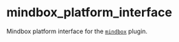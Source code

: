 # mindbox_platform_interface

Mindbox platform interface for the [`mindbox`][1] plugin.

[1]: ../mindbox